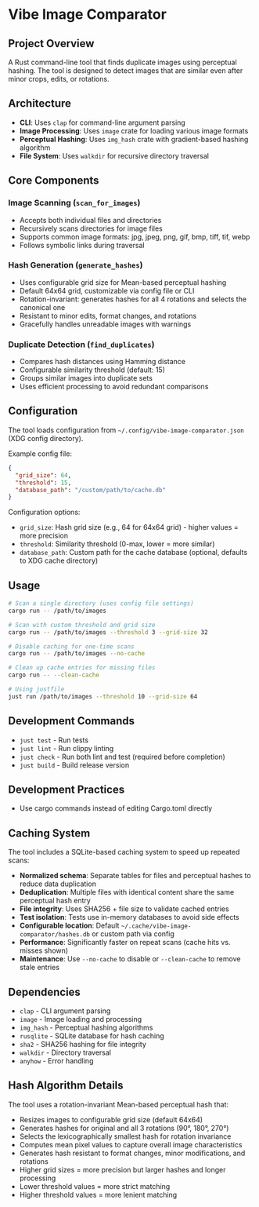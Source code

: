 # Vibe Image Comparator

## Project Overview
A Rust command-line tool that finds duplicate images using perceptual hashing. The tool is designed to detect images that are similar even after minor crops, edits, or rotations.

## Architecture
- **CLI**: Uses `clap` for command-line argument parsing
- **Image Processing**: Uses `image` crate for loading various image formats
- **Perceptual Hashing**: Uses `img_hash` crate with gradient-based hashing algorithm
- **File System**: Uses `walkdir` for recursive directory traversal

## Core Components

### Image Scanning (`scan_for_images`)
- Accepts both individual files and directories
- Recursively scans directories for image files
- Supports common image formats: jpg, jpeg, png, gif, bmp, tiff, tif, webp
- Follows symbolic links during traversal

### Hash Generation (`generate_hashes`)
- Uses configurable grid size for Mean-based perceptual hashing
- Default 64x64 grid, customizable via config file or CLI
- Rotation-invariant: generates hashes for all 4 rotations and selects the canonical one
- Resistant to minor edits, format changes, and rotations
- Gracefully handles unreadable images with warnings

### Duplicate Detection (`find_duplicates`)
- Compares hash distances using Hamming distance
- Configurable similarity threshold (default: 15)
- Groups similar images into duplicate sets
- Uses efficient processing to avoid redundant comparisons

## Configuration
The tool loads configuration from `~/.config/vibe-image-comparator.json` (XDG config directory).

Example config file:
```json
{
  "grid_size": 64,
  "threshold": 15,
  "database_path": "/custom/path/to/cache.db"
}
```

Configuration options:
- `grid_size`: Hash grid size (e.g., 64 for 64x64 grid) - higher values = more precision
- `threshold`: Similarity threshold (0-max, lower = more similar)
- `database_path`: Custom path for the cache database (optional, defaults to XDG cache directory)

## Usage
```bash
# Scan a single directory (uses config file settings)
cargo run -- /path/to/images

# Scan with custom threshold and grid size
cargo run -- /path/to/images --threshold 3 --grid-size 32

# Disable caching for one-time scans
cargo run -- /path/to/images --no-cache

# Clean up cache entries for missing files
cargo run -- --clean-cache

# Using justfile
just run /path/to/images --threshold 10 --grid-size 64
```

## Development Commands
- `just test` - Run tests
- `just lint` - Run clippy linting
- `just check` - Run both lint and test (required before completion)
- `just build` - Build release version

## Development Practices
- Use cargo commands instead of editing Cargo.toml directly

## Caching System
The tool includes a SQLite-based caching system to speed up repeated scans:
- **Normalized schema**: Separate tables for files and perceptual hashes to reduce data duplication
- **Deduplication**: Multiple files with identical content share the same perceptual hash entry
- **File integrity**: Uses SHA256 + file size to validate cached entries
- **Test isolation**: Tests use in-memory databases to avoid side effects
- **Configurable location**: Default `~/.cache/vibe-image-comparator/hashes.db` or custom path via config
- **Performance**: Significantly faster on repeat scans (cache hits vs. misses shown)
- **Maintenance**: Use `--no-cache` to disable or `--clean-cache` to remove stale entries

## Dependencies
- `clap` - CLI argument parsing
- `image` - Image loading and processing
- `img_hash` - Perceptual hashing algorithms
- `rusqlite` - SQLite database for hash caching
- `sha2` - SHA256 hashing for file integrity
- `walkdir` - Directory traversal
- `anyhow` - Error handling

## Hash Algorithm Details
The tool uses a rotation-invariant Mean-based perceptual hash that:
- Resizes images to configurable grid size (default 64x64)
- Generates hashes for original and all 3 rotations (90°, 180°, 270°)
- Selects the lexicographically smallest hash for rotation invariance
- Computes mean pixel values to capture overall image characteristics
- Generates hash resistant to format changes, minor modifications, and rotations
- Higher grid sizes = more precision but larger hashes and longer processing
- Lower threshold values = more strict matching
- Higher threshold values = more lenient matching